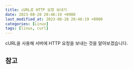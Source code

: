 ```yaml
---
title: cURL로 HTTP 요청 보내기
date: 2023-08-28 20:46:19 +0900
last_modified_at: 2023-08-28 20:46:19 +0900
categories: [Linux]
tags: [linux, curl]
---
```


cURL을 사용해 서버에 HTTP 요청을 보내는 것을 알아보겠습니다.

## 참고

> []()
